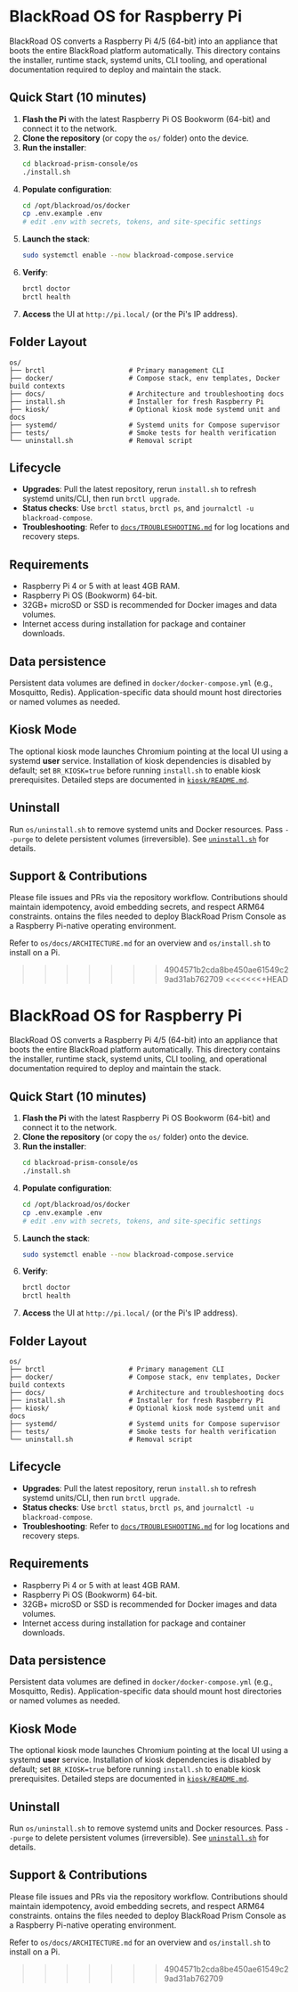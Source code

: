 # BlackRoad OS for Raspberry Pi

BlackRoad OS converts a Raspberry Pi 4/5 (64-bit) into an appliance that boots the entire BlackRoad platform automatically. This directory contains the installer, runtime stack, systemd units, CLI tooling, and operational documentation required to deploy and maintain the stack.

## Quick Start (10 minutes)

1. **Flash the Pi** with the latest Raspberry Pi OS Bookworm (64-bit) and connect it to the network.
2. **Clone the repository** (or copy the `os/` folder) onto the device.
3. **Run the installer**:
   ```bash
   cd blackroad-prism-console/os
   ./install.sh
   ```
4. **Populate configuration**:
   ```bash
   cd /opt/blackroad/os/docker
   cp .env.example .env
   # edit .env with secrets, tokens, and site-specific settings
   ```
5. **Launch the stack**:
   ```bash
   sudo systemctl enable --now blackroad-compose.service
   ```
6. **Verify**:
   ```bash
   brctl doctor
   brctl health
   ```
7. **Access** the UI at `http://pi.local/` (or the Pi's IP address).

## Folder Layout

```
os/
├── brctl                     # Primary management CLI
├── docker/                   # Compose stack, env templates, Docker build contexts
├── docs/                     # Architecture and troubleshooting docs
├── install.sh                # Installer for fresh Raspberry Pi
├── kiosk/                    # Optional kiosk mode systemd unit and docs
├── systemd/                  # Systemd units for Compose supervisor
├── tests/                    # Smoke tests for health verification
└── uninstall.sh              # Removal script
```

## Lifecycle

- **Upgrades**: Pull the latest repository, rerun `install.sh` to refresh systemd units/CLI, then run `brctl upgrade`.
- **Status checks**: Use `brctl status`, `brctl ps`, and `journalctl -u blackroad-compose`.
- **Troubleshooting**: Refer to [`docs/TROUBLESHOOTING.md`](docs/TROUBLESHOOTING.md) for log locations and recovery steps.

## Requirements

- Raspberry Pi 4 or 5 with at least 4GB RAM.
- Raspberry Pi OS (Bookworm) 64-bit.
- 32GB+ microSD or SSD is recommended for Docker images and data volumes.
- Internet access during installation for package and container downloads.

## Data persistence

Persistent data volumes are defined in `docker/docker-compose.yml` (e.g., Mosquitto, Redis). Application-specific data should mount host directories or named volumes as needed.

## Kiosk Mode

The optional kiosk mode launches Chromium pointing at the local UI using a systemd **user** service. Installation of kiosk dependencies is disabled by default; set `BR_KIOSK=true` before running `install.sh` to enable kiosk prerequisites. Detailed steps are documented in [`kiosk/README.md`](kiosk/README.md).

## Uninstall

Run `os/uninstall.sh` to remove systemd units and Docker resources. Pass `--purge` to delete persistent volumes (irreversible). See [`uninstall.sh`](uninstall.sh) for details.

## Support & Contributions

Please file issues and PRs via the repository workflow. Contributions should maintain idempotency, avoid embedding secrets, and respect ARM64 constraints.
ontains the files needed to deploy BlackRoad Prism Console as a Raspberry Pi-native operating environment.

Refer to `os/docs/ARCHITECTURE.md` for an overview and `os/install.sh` to install on a Pi.
>>>>>>> 4904571b2cda8be450ae61549c29ad31ab762709
<<<<<<<+HEAD
# BlackRoad OS for Raspberry Pi

BlackRoad OS converts a Raspberry Pi 4/5 (64-bit) into an appliance that boots the entire BlackRoad platform automatically. This directory contains the installer, runtime stack, systemd units, CLI tooling, and operational documentation required to deploy and maintain the stack.

## Quick Start (10 minutes)

1. **Flash the Pi** with the latest Raspberry Pi OS Bookworm (64-bit) and connect it to the network.
2. **Clone the repository** (or copy the `os/` folder) onto the device.
3. **Run the installer**:
   ```bash
   cd blackroad-prism-console/os
   ./install.sh
   ```
4. **Populate configuration**:
   ```bash
   cd /opt/blackroad/os/docker
   cp .env.example .env
   # edit .env with secrets, tokens, and site-specific settings
   ```
5. **Launch the stack**:
   ```bash
   sudo systemctl enable --now blackroad-compose.service
   ```
6. **Verify**:
   ```bash
   brctl doctor
   brctl health
   ```
7. **Access** the UI at `http://pi.local/` (or the Pi's IP address).

## Folder Layout

```
os/
├── brctl                     # Primary management CLI
├── docker/                   # Compose stack, env templates, Docker build contexts
├── docs/                     # Architecture and troubleshooting docs
├── install.sh                # Installer for fresh Raspberry Pi
├── kiosk/                    # Optional kiosk mode systemd unit and docs
├── systemd/                  # Systemd units for Compose supervisor
├── tests/                    # Smoke tests for health verification
└── uninstall.sh              # Removal script
```

## Lifecycle

- **Upgrades**: Pull the latest repository, rerun `install.sh` to refresh systemd units/CLI, then run `brctl upgrade`.
- **Status checks**: Use `brctl status`, `brctl ps`, and `journalctl -u blackroad-compose`.
- **Troubleshooting**: Refer to [`docs/TROUBLESHOOTING.md`](docs/TROUBLESHOOTING.md) for log locations and recovery steps.

## Requirements

- Raspberry Pi 4 or 5 with at least 4GB RAM.
- Raspberry Pi OS (Bookworm) 64-bit.
- 32GB+ microSD or SSD is recommended for Docker images and data volumes.
- Internet access during installation for package and container downloads.

## Data persistence

Persistent data volumes are defined in `docker/docker-compose.yml` (e.g., Mosquitto, Redis). Application-specific data should mount host directories or named volumes as needed.

## Kiosk Mode

The optional kiosk mode launches Chromium pointing at the local UI using a systemd **user** service. Installation of kiosk dependencies is disabled by default; set `BR_KIOSK=true` before running `install.sh` to enable kiosk prerequisites. Detailed steps are documented in [`kiosk/README.md`](kiosk/README.md).

## Uninstall

Run `os/uninstall.sh` to remove systemd units and Docker resources. Pass `--purge` to delete persistent volumes (irreversible). See [`uninstall.sh`](uninstall.sh) for details.

## Support & Contributions

Please file issues and PRs via the repository workflow. Contributions should maintain idempotency, avoid embedding secrets, and respect ARM64 constraints.
ontains the files needed to deploy BlackRoad Prism Console as a Raspberry Pi-native operating environment.

Refer to `os/docs/ARCHITECTURE.md` for an overview and `os/install.sh` to install on a Pi.
>>>>>>> 4904571b2cda8be450ae61549c29ad31ab762709
